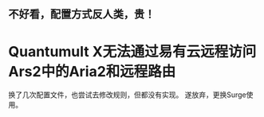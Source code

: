 ## 不好看，配置方式反人类，贵！
# Quantumult X无法通过易有云远程访问Ars2中的Aria2和远程路由
换了几次配置文件，也尝试去修改规则，但都没有实现。
遂放弃，更换Surge使用。
